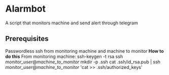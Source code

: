 # Alarmbot
A script that monitors machine and send alert through telegram
## Prerequisites
Passwordless ssh from monitoring machine and machine to monitor
**How to do this**
From monitoring machine:
ssh-keygen -t rsa
ssh *monitor_user*@*machine_to_monitor* mkdir -p .ssh
cat .ssh/id_rsa.pub | ssh *monitor_user*@*machine_to_monitor* 'cat >> .ssh/authorized_keys'
